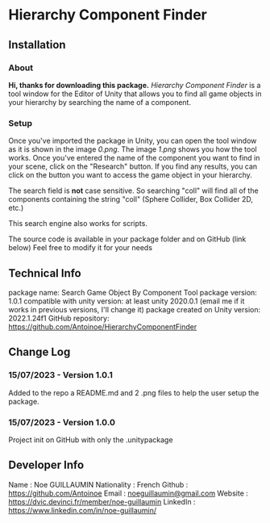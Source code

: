 # Hierarchy Component Finder
## Installation
### About 
**Hi, thanks for downloading this package.** 
*Hierarchy Component Finder* is a tool window for the Editor of Unity that allows you to find all game objects in your hierarchy by searching the name of a component. 
### Setup
Once you've imported the package in Unity, you can open the tool window as it is shown in the image *0.png*.
The image *1.png* shows you how the tool works. 
Once you've entered the name of the component you want to find in your scene, click on the "Research" button.
If you find any results, you can click on the button you want to access the game object in your hierarchy. 

The search field is **not** case sensitive. So searching "coll" will find all of the components containing the string "coll" (Sphere Collider, Box Collider 2D, etc.)

This search engine also works for scripts. 

The source code is available in your package folder and on GitHub (link below)
Feel free to modify it for your needs

## Technical Info
package name: Search Game Object By Component Tool
package version: 1.0.1
compatible with unity version: at least unity 2020.0.1 (email me if it works in previous versions, I'll change it)
package created on Unity version: 2022.1.24f1
GitHub repository: https://github.com/Antoinoe/HierarchyComponentFinder

## Change Log
### 15/07/2023 - Version 1.0.1
Added to the repo a README.md and 2 .png files to help the user setup the package.

### 15/07/2023 - Version 1.0.0
Project init on GitHub with only the .unitypackage

## Developer Info 
Name : Noe GUILLAUMIN
Nationality : French
Github :  https://github.com/Antoinoe
Email : noeguillaumin@gmail.com
Website : https://dvic.devinci.fr/member/noe-guillaumin
LinkedIn : https://www.linkedin.com/in/noe-guillaumin/